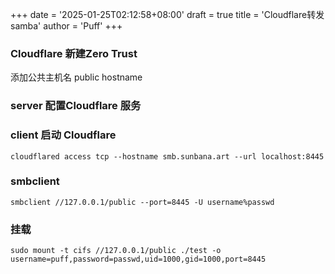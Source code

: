 +++
date = '2025-01-25T02:12:58+08:00'
draft = true
title = 'Cloudflare转发samba'
author = 'Puff'
+++

### Cloudflare 新建Zero Trust

添加公共主机名 public hostname

### server 配置Cloudflare 服务

### client 启动 Cloudflare

```
cloudflared access tcp --hostname smb.sunbana.art --url localhost:8445
```

### smbclient

```
smbclient //127.0.0.1/public --port=8445 -U username%passwd
```

### 挂载

```
sudo mount -t cifs //127.0.0.1/public ./test -o username=puff,password=passwd,uid=1000,gid=1000,port=8445
```

